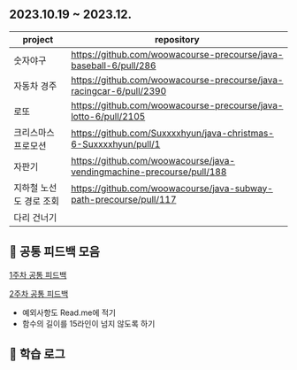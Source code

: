 ## 2023.10.19 ~ 2023.12.
| project | repository |
| --- | --- |
| 숫자야구 | https://github.com/woowacourse-precourse/java-baseball-6/pull/286 |
| 자동차 경주 | https://github.com/woowacourse-precourse/java-racingcar-6/pull/2390 |
| 로또 | https://github.com/woowacourse-precourse/java-lotto-6/pull/2105 |
| 크리스마스 프로모션 | https://github.com/Suxxxxhyun/java-christmas-6-Suxxxxhyun/pull/1 |
| 자판기 | https://github.com/woowacourse/java-vendingmachine-precourse/pull/188 |
| 지하철 노선도 경로 조회 | https://github.com/woowacourse/java-subway-path-precourse/pull/117 |
| 다리 건너기 |  |

## 📄 공통 피드백 모음

[1주차 공통 피드백](https://github.com/Suxxxxhyun/precourse-archive/blob/main/common-feedback-week-1.md)

[2주차 공통 피드백](https://github.com/Suxxxxhyun/precourse-archive/blob/main/common-feedback-week-2.md) 
  - 예외사항도 Read.me에 적기
  - 함수의 길이를 15라인이 넘지 않도록 하기


## 📒 학습 로그
